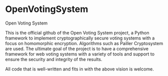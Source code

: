 # OpenVotingSystem
Open Voting System 

This is the official github of the Open Voting System project, a Python framework to implement cryptographically secure voting systems with a focus on homomorphic encryption. Algorithms such as Pailler Cryptosystem are used. The ultimate goal of the project is to have a comprehensive framework for web voting systems with a variety of tools and support to ensure the security and integrity of the results. 

All code that is well-written and fits in with the above vision is welcome.
